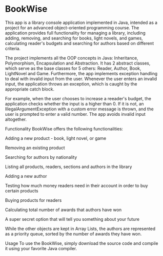 # BookWise
This app is a library console application implemented in Java, intended as a project for an advanced object-oriented programming course. The application provides full functionality for managing a library, including adding, removing, and searching for books, light novels, and games, calculating reader's budgets and searching for authors based on different criteria.

The project implements all the OOP concepts in Java: Inheritance, Polymorphism, Encapsulation and Abstraction.
It has 2 abstract classes, which serve as the base classes for 5 others: Reader, Author, Book, LightNovel and Game. Furthermore, the app implements exception handling to deal with invalid input from the user. Whenever the user enters an invalid input, the application throws an exception, which is caught by the appropriate catch block.

For example, when the user chooses to increase a reeader's budget, the application checks whether the input is a higher than 0. If it is not, an IllegalArgumentException with a custom error message is thrown, and the user is prompted to enter a valid number. The app avoids invalid input altogether.

Functionality
BookWise offers the following functionalities:

Adding a new product - book, light novel, or game

Removing an existing product

Searching for authors by nationality

Listing all products, readers, sections and authors in the library

Adding a new author

Testing how much money readers need in their account in order to buy certain products

Buying products for readers

Calculating total number of awards that authors have won

A super secret option that will tell you something about your future


While the other objects are kept in Array Lists, the authors are represented as a priority queue, sorted by the number of awards they have won.

Usage
To use the BookWise, simply download the source code and compile it using your favorite Java compiler.
